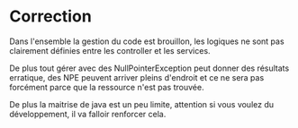 # Correction

Dans l'ensemble la gestion du code est brouillon, les logiques ne sont pas clairement définies entre les controller et
les services.

De plus tout gérer avec des NullPointerException peut donner des résultats erratique, des NPE peuvent arriver pleins d'endroit
et ce ne sera pas forcément parce que la ressource n'est pas trouvée.

De plus la maitrise de java est un peu limite, attention si vous voulez du développement, il va falloir renforcer cela.

